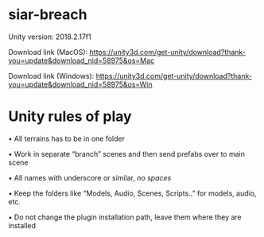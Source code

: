 # siar-breach
Unity version: 2018.2.17f1

Download link (MacOS): https://unity3d.com/get-unity/download?thank-you=update&download_nid=58975&os=Mac

Download link (Windows): https://unity3d.com/get-unity/download?thank-you=update&download_nid=58975&os=Win

# Unity rules of play

•	All terrains has to be in one folder

•	Work in separate “branch” scenes and then send prefabs over to main scene

•	All names with underscore or similar, *no spaces*

•	Keep the folders like “Models, Audio, Scenes, Scripts..” for models, audio, etc.

•	Do not change the plugin installation path, leave them where they are installed
